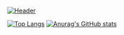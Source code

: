 [![Header](https://github.com/mikl14/mikl14/blob/main/assets/gif2.gif)](http://gachi.bounceme.net/Spec/metaMuseum/radio.html)


[![Top Langs](https://github-readme-stats.vercel.app/api/top-langs/?username=mikl14&layout=donut&theme=radical)](https://github.com/anuraghazra/github-readme-stats)
[![Anurag's GitHub stats](https://github-readme-stats.vercel.app/api?username=mikl14&show_icons=true&theme=radical)](https://github.com/anuraghazra/github-readme-stats)


